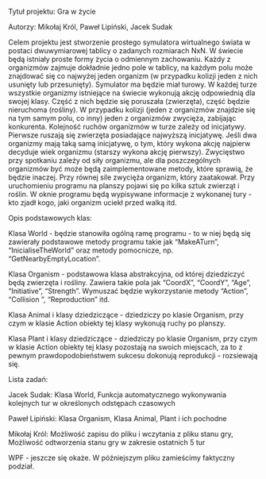 Tytuł projektu: Gra w życie

Autorzy: Mikołaj Król, Paweł Lipiński, Jacek Sudak

Celem projektu jest stworzenie prostego symulatora wirtualnego świata w postaci dwuwymiarowej tablicy o zadanych rozmiarach NxN. W świecie będą istniały proste formy życia o odmiennym zachowaniu. Każdy z organizmów zajmuje dokładnie jedno pole w tablicy, na każdym polu może znajdować się co najwyżej jeden organizm (w przypadku kolizji jeden z nich usunięty lub przesunięty). Symulator ma będzie miał turowy. W każdej turze wszystkie organizmy istniejące na świecie wykonują akcję odpowiednią dla swojej klasy. Część z nich będzie się poruszała (zwierzęta), część będzie nieruchoma (rośliny). W przypadku kolizji (jeden z organizmów znajdzie się na tym samym polu, co inny) jeden z organizmów zwycięża, zabijając konkurenta. Kolejność ruchów organizmów w turze zależy od inicjatywy. Pierwsze ruszają się zwierzęta posiadające najwyższą inicjatywę. Jeśli dwa organizmy mają taką samą inicjatywę, o tym, który wykona akcję najpierw decyduje wiek organizmu (starszy wykona akcję pierwszy). Zwycięstwo przy spotkaniu zależy od siły organizmu, ale dla poszczególnych organizmów być może będą zaimplementowane metody, które sprawią, że będzie inaczej. Przy równej sile zwycięża organizm, który zaatakował. Przy uruchomieniu programu na planszy pojawi się po kilka sztuk zwierząt i roślin. W oknie programu będą wypisywane informacje z wykonanej tury - kto zjadł kogo, jaki organizm uciekł przed walką itd.



Opis podstawowych klas:

Klasa World - będzie stanowiła ogólną ramę programu - to w niej będą się zawierały podstawowe metody programu takie jak “MakeATurn”, “InicialiseTheWorld” oraz metody pomocnicze, np. “GetNearbyEmptyLocation”.

Klasa Organism - podstawowa klasa abstrakcyjna,  od której dziedziczyć będą zwierzęta i rośliny. Zawiera takie pola jak “CoordX”, “CoordY”, “Age”, “Initiative”, “Strength”. Wymuszać będzie wykorzystanie metody “Action”, “Collision ”, “Reproduction” itd.

Klasa Animal i klasy dziedziczące - dziedziczy po klasie Organism, przy czym w klasie Action obiekty tej klasy wykonują ruchy po planszy. 

Klasa Plant i klasy dziedziczące - dziedziczy po klasie Organism, przy czym w klasie Action obiekty tej klasy pozostają na swoich miejscach, za to z pewnym prawdopodobieństwem sukcesu dokonują reprodukcji - rozsiewają się. 



Lista zadań:

Jacek Sudak: Klasa World, Funkcja automatycznego wykonywania kolejnych tur w określonych odstępach czasowych 


Paweł Lipiński: Klasa Organism, Klasa Animal, Plant i ich pochodne


Mikołaj Król: Możliwość zapisu do pliku i wczytania z pliku stanu gry, Możliwość odtworzenia stanu gry w zakresie ostatnich 5 tur


WPF - jeszcze się okaże. W późniejszym pliku zamieścimy faktyczny podział.
